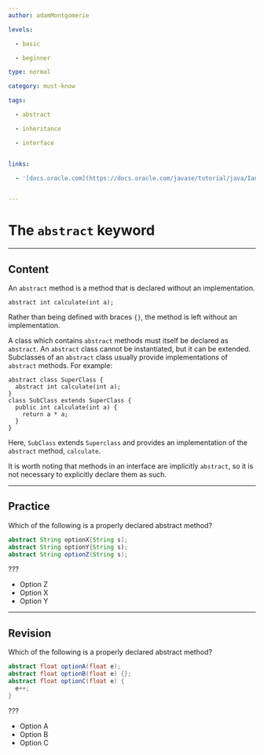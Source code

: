 ```yaml
---
author: adamMontgomerie

levels:

  - basic

  - beginner

type: normal

category: must-know

tags:

  - abstract

  - inheritance

  - interface


links:

  - '[docs.oracle.com](https://docs.oracle.com/javase/tutorial/java/IandI/abstract.html){website}'


---
```


# The `abstract` keyword

---
## Content

An `abstract` method is a method that is declared without an implementation.
```
abstract int calculate(int a);
```
Rather than being defined with braces `{}`, the method is left without an implementation.

A class which contains `abstract` methods must itself be declared as `abstract`. An `abstract` class cannot be instantiated, but it can be extended. Subclasses of an `abstract` class usually provide implementations of `abstract` methods. For example:
```
abstract class SuperClass {
  abstract int calculate(int a);
}
class SubClass extends SuperClass {
  public int calculate(int a) {
    return a * a;
  }
}
```
Here, `SubClass` extends `Superclass` and provides an implementation of the `abstract` method, `calculate`.

It is worth noting that methods in an interface are implicitly `abstract`, so it is not necessary to explicitly declare them as such.

---
## Practice

Which of the following is a properly declared abstract method? 
```java
abstract String optionX[String s]; 
abstract String optionY{String s);   
abstract String optionZ(String s);
```
???

* Option Z
* Option X
* Option Y

---
## Revision

Which of the following is a properly declared abstract method?
```java
abstract float optionA(float e);    
abstract float optionB(float e) {};
abstract float optionC(float e) {
  e++;
}
```
???

* Option A
* Option B
* Option C

